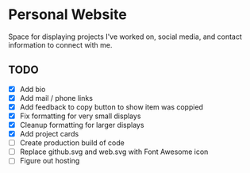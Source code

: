 # Personal Website

Space for displaying projects I've worked on, social media, and contact information to connect with me.

## TODO

-   [x] Add bio
-   [x] Add mail / phone links
-   [x] Add feedback to copy button to show item was coppied
-   [x] Fix formatting for very small displays
-   [x] Cleanup formatting for larger displays
-   [x] Add project cards
-   [ ] Create production build of code
-   [ ] Replace github.svg and web.svg with Font Awesome icon
-   [ ] Figure out hosting
